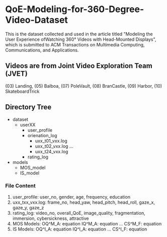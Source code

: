 # QoE-Modeling-for-360-Degree-Video-Dataset
This is the dataset collected and used in the article titled "Modeling the User Experience ofWatching 360° Videos with
Head-Mounted Displays", which is submitted to ACM Transactions on Multimedia Computing, Communications, and Applications.
## Videos are from Joint Video Exploration Team (JVET)
(03) Landing, (05) Balboa, (07) PoleVault, (08) BranCastle, (09) Harbor, (10) SkateboardTrick
## Directory Tree
- dataset
  - userXX
    - user_profile
    - orienation_log
      - uxx_t01_vxx.log
      - uxx_t02_vxx.log
      ...
      - uxx_t24_vxx.log
    - rating_log
- models
  - MOS_model
  - IS_model
### File Content
1. user_profile:
  user_no, gender, age, frequency, education
2. uxx_txx_vxx.log:
  frame_no, head_yaw, head_pitch, head_roll, gaze_x, gaze_y, gaze_z
3. rating_log:
  video_no, overall_QoE, image_quality, fragmentation, immersion, cybersickness, attractive
4. MOS Models:
  OQ^M_A: equation
  IQ^M_A: equation
  ...
  CS^M_F: equation
5. IS Models:
  OQ^I_A: equation
  IQ^I_A: equation
  ...
  CS^I_F: equation

